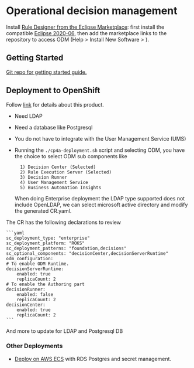 # Operational decision management

Install [Rule Designer from the Eclipse Marketplace](https://marketplace.eclipse.org/content/ibm-operational-decision-manager-developers-v-8105-rule-designer): first install the compatible [Eclipse 2020-06](https://www.eclipse.org/downloads/packages/release/2022-06/r), then add the marketplace links to the repository to access ODM (Help > Install New Software > ).

## Getting Started

[Git repo for getting started guide.](https://github.com/DecisionsDev/odm-for-container-getting-started/blob/master/README.md)


## Deployment to OpenShift

Follow [link](http://www.ibm.com/support/knowledgecenter/SSYHZ8_21.0.x/com.ibm.dba.offerings/topics/con_odm_prod.html) for details about this product.

* Need LDAP
* Need a database like Postgresql
* You do not have to integrate with the User Management Service (UMS)
* Running the `./cp4a-deployment.sh` script and selecting ODM, you have the choice to select ODM sub components like

        1) Decision Center (Selected)
        2) Rule Execution Server (Selected)
        3) Decision Runner 
        4) User Management Service 
        5) Business Automation Insights 

   When doing Enterprise deployment the LDAP type supported does not include OpenLDAP, we can select microsoft active directory and modify the generated CR.yaml.

The CR has the following declarations to review

    ```yaml
    sc_deployment_type: "enterprise"
    sc_deployment_platform: "ROKS"
    sc_deployment_patterns: "foundation,decisions"
    sc_optional_components: "decisionCenter,decisionServerRuntime"
    odm_configuration:
    # To enable ODM Runtime.
    decisionServerRuntime:
        enabled: true
        replicaCount: 2
    # To enable the Authoring part
    decisionRunner:
        enabled: false
        replicaCount: 2
    decisionCenter:
        enabled: true
        replicaCount: 2
    ```

And more to update for LDAP and Postgresql DB

### Other Deployments

* [Deploy on AWS ECS](https://github.com/DecisionsDev/odm-docker-kubernetes/tree/ecs/platform/ecs) with RDS Postgres and secret management. 